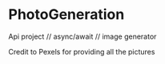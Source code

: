 # PhotoGeneration

Api project // async/await // image generator

Credit to Pexels for providing all the pictures
